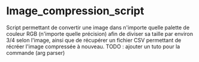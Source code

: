 # Image_compression_script
Script permettant de convertir une image dans n'importe quelle palette de couleur RGB (n'importe quelle précision) afin de diviser sa taille par environ 3/4 selon l'image, ainsi que de récupérer un fichier CSV permettant de récréer l'image compressée à nouveau.
TODO : ajouter un tuto pour la commande (arg parser)
